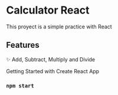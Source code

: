 # Calculator React

This proyect is a simple practice with React

## Features

✨ Add, Subtract, Multiply and Divide

Getting Started with Create React App

### `npm start`
